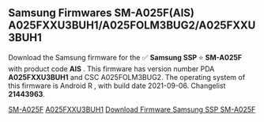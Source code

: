<h2>Samsung Firmwares SM-A025F(AIS) A025FXXU3BUH1/A025FOLM3BUG2/A025FXXU3BUH1</h2>
Download the Samsung firmware for the ✅ <strong>Samsung SSP </strong> ⭐ <strong>SM-A025F</strong> with product code <strong>AIS</strong> . This firmware has version number PDA <strong>A025FXXU3BUH1</strong> and CSC A025FOLM3BUG2. The operating system of this firmware is Android R , with build date 2021-09-06. Changelist <strong>21443963</strong>.


[SM-A025F](https://samfirm.shop/samsung/model/SM-A025F)
[A025FXXU3BUH1](https://samfirm.shop/samsung/pda/A025FXXU3BUH1)
[Download Firmware Samsung SSP SM-A025F](https://samfirm.shop/samsung/firmware/453350)
